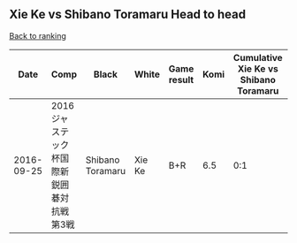 ## Xie Ke vs Shibano Toramaru Head to head

[Back to ranking](../../index.md)




| **Date** | **Comp** | **Black** | **White** | **Game result** | **Komi** | **Cumulative Xie Ke vs Shibano Toramaru** | **Xie Ke streak** | **Shibano Toramaru streak** | 
| --- | --- | --- | --- | --- | --- | --- | --- | --- |
| 2016-09-25 | 2016ジャステック杯国際新鋭囲碁対抗戦第3戦 | Shibano Toramaru | Xie Ke | B+R | 6.5 | 0:1 | 0 | 1 |




